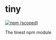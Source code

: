 # tiny
[![npm (scoped)](https://img.shields.io/badge/npm-v1.0.0-blue.svg)](https://github.com/linto17/tiny)

The tinest npm module
